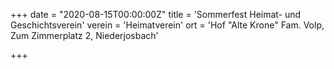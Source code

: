 +++
date = "2020-08-15T00:00:00Z"
title = 'Sommerfest Heimat- und Geschichtsverein'
verein = 'Heimatverein'
ort = 'Hof "Alte Krone" Fam. Volp, Zum Zimmerplatz 2, Niederjosbach'

+++

      